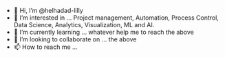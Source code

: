- 👋 Hi, I’m @helhadad-lilly
- 👀 I’m interested in ... Project management, Automation, Process Control, Data Science, Analytics, Visualization, ML and AI.
- 🌱 I’m currently learning ... whatever help me to reach the above
- 💞️ I’m looking to collaborate on ... the above
- 📫 How to reach me ...

<!---
helhadad-lilly/helhadad-lilly is a ✨ special ✨ repository because its `README.md` (this file) appears on your GitHub profile.
You can click the Preview link to take a look at your changes.
--->
